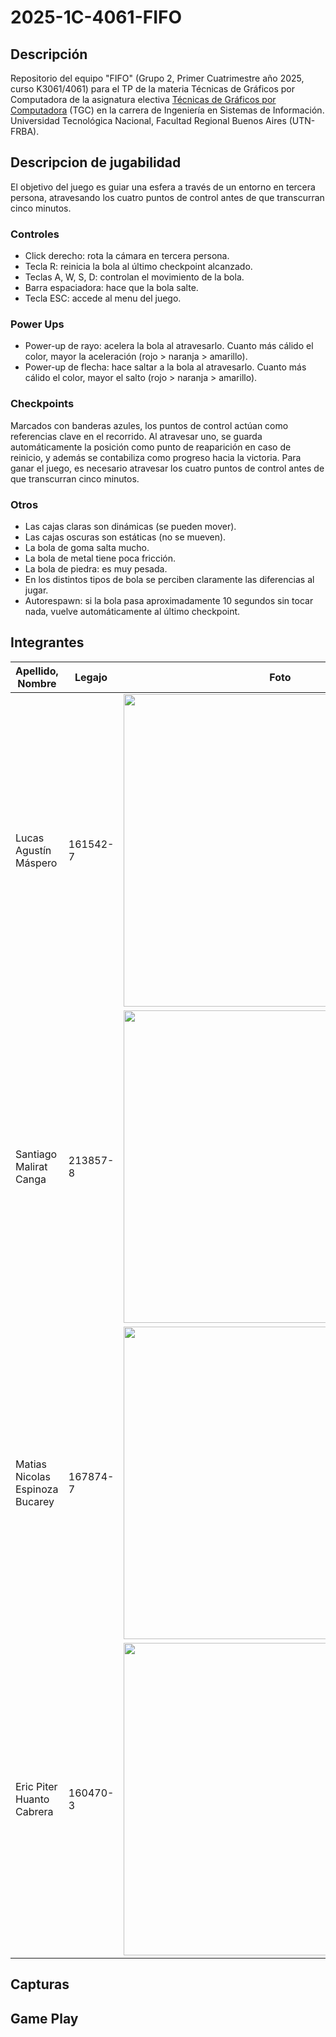 # 2025-1C-4061-FIFO

## Descripción

Repositorio del equipo "FIFO" (Grupo 2, Primer Cuatrimestre año 2025, curso K3061/4061)  para el TP de la materia Técnicas de Gráficos por Computadora de la asignatura electiva [Técnicas de Gráficos por Computadora](http://tgc-utn.github.io/) (TGC) en la carrera de Ingeniería en Sistemas de Información. Universidad Tecnológica Nacional, Facultad Regional Buenos Aires (UTN-FRBA).

## Descripcion de jugabilidad

El objetivo del juego es guiar una esfera a través de un entorno en tercera persona, atravesando los cuatro puntos de control antes de que transcurran cinco minutos.

### Controles
* Click derecho: rota la cámara en tercera persona.
* Tecla R: reinicia la bola al último checkpoint alcanzado.
* Teclas A, W, S, D: controlan el movimiento de la bola.
* Barra espaciadora: hace que la bola salte.
* Tecla ESC: accede al menu del juego.

### Power Ups
* Power-up de rayo: acelera la bola al atravesarlo. Cuanto más cálido el color, mayor la aceleración (rojo > naranja > amarillo).
* Power-up de flecha: hace saltar a la bola al atravesarlo. Cuanto más cálido el color, mayor el salto (rojo > naranja > amarillo).

### Checkpoints
Marcados con banderas azules, los puntos de control actúan como referencias clave en el recorrido. Al atravesar uno, se guarda automáticamente la posición como punto de reaparición en caso de reinicio, y además se contabiliza como progreso hacia la victoria. Para ganar el juego, es necesario atravesar los cuatro puntos de control antes de que transcurran cinco minutos.

### Otros
* Las cajas claras son dinámicas (se pueden mover).
* Las cajas oscuras son estáticas (no se mueven).
* La bola de goma salta mucho.
* La bola de metal tiene poca fricción.
* La bola de piedra: es muy pesada.
* En los distintos tipos de bola se perciben claramente las diferencias al jugar.
* Autorespawn: si la bola pasa aproximadamente 10 segundos sin tocar nada, vuelve automáticamente al último checkpoint.

## Integrantes

Apellido, Nombre | Legajo | Foto
------------ | ------------- | -------------
| Lucas Agustín Máspero | 161542-7 |<img src="" height="500">  |
| Santiago Malirat Canga | 213857-8 |<img src="" height="500">  |
| Matias Nicolas Espinoza Bucarey | 167874-7 |<img src="" height="500"> |
| Eric Piter Huanto Cabrera | 160470-3 |<img src="" height="500"> |

## Capturas

## Game Play
